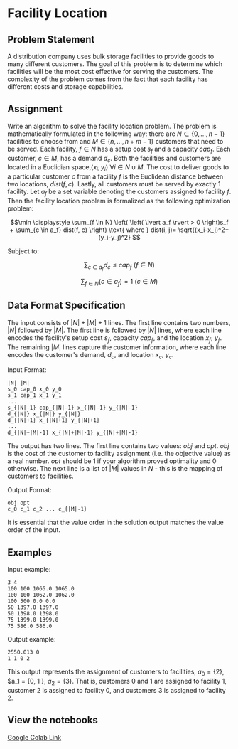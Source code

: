 # Facility Location

## Problem Statement

A distribution company uses bulk storage facilities to provide goods to many different customers. The goal of this problem is to determine which facilities will be the most cost effective for serving the customers. The complexity of the problem comes from the fact that each facility has different costs and storage capabilities.

## Assignment

Write an algorithm to solve the facility location problem. The problem is mathematically formulated in the following way: there are $N \in \{ 0, \ldots, n-1 \}$ facilities to choose from and $M \in \{ n, \ldots, n+m-1 \}$ customers that need to be served. Each facility, $f \in N$ has a setup cost $s_f$ and a capacity $cap_f$. Each customer, $c \in M$, has a demand $d_c$. Both the facilities and customers are located in a Euclidian space,$\langle x_i, y_i \rangle \ \forall i \in N \cup M$. The cost to deliver goods to a particular customer $c$ from a facility $f$ is the Euclidean distance between two locations, $dist(f, c)$. Lastly, all customers must be served by exactly $1$ facility. Let $a_f$ be a set variable denoting the customers assigned to facility $f$. Then the facility location problem is formalized as the following optimization problem:

$$\min \displaystyle \sum_{f \in N} \left( \left( \lvert a_f \rvert > 0 \right)s_f + \sum_{c \in a_f} dist(f, c) \right) \text{ where } dist(i, j)= \sqrt{(x_i-x_j)^2+(y_i-y_j)^2} $$

Subject to:

$$\displaystyle \sum_{c \in a_f} d_c \leq cap_f \ (f \in N)$$

$$\displaystyle \sum_{f \in N} \left( c \in a_f \right)=1 \ (c \in M)$$

## Data Format Specification

The input consists of $\lvert N \rvert+\lvert M \rvert+1$ lines. The first line contains two numbers, $\lvert N \rvert$ followed by $\lvert M \rvert$. The first line is followed by $\lvert N \rvert$ lines, where each line encodes the facility's setup cost $s_f$, capacity $cap_f$, and the location $x_f$, $y_f$. The remaining $\lvert M \rvert$ lines capture the customer information, where each line encodes the customer's demand, $d_c$, and location $x_c$, $y_c$.

Input Format:

```
|N| |M|
s_0 cap_0 x_0 y_0
s_1 cap_1 x_1 y_1
...
s_{|N|-1} cap_{|N|-1} x_{|N|-1} y_{|N|-1}
d_{|N|} x_{|N|} y_{|N|}
d_{|N|+1} x_{|N|+1} y_{|N|+1}
...
d_{|N|+|M|-1} x_{|N|+|M|-1} y_{|N|+|M|-1}
```

The output has two lines. The first line contains two values: $obj$ and $opt$. $obj$ is the cost of the customer to facility assignment (i.e. the objective value) as a real number. $opt$ should be $1$ if your algorithm proved optimality and $0$ otherwise. The next line is a list of $\lvert M \rvert$ values in $N$ - this is the mapping of customers to facilities.

Output Format:

```
obj opt
c_0 c_1 c_2 ... c_{|M|-1}
```

It is essential that the value order in the solution output matches the value order of the input.

## Examples

Input example:

```
3 4
100 100 1065.0 1065.0
100 100 1062.0 1062.0
100 500 0.0 0.0
50 1397.0 1397.0
50 1398.0 1398.0
75 1399.0 1399.0
75 586.0 586.0
```

Output example:

```
2550.013 0
1 1 0 2
```

This output represents the assignment of customers to facilities, $a_0 = \{ 2 \}$, $a_1 = \{0, 1 \}, $a_2 = \{ 3 \}$. That is, customers 0 and 1 are assigned to facility 1, customer 2 is assigned to facility 0, and customers 3 is assigned to facility 2.

## View the notebooks

[Google Colab Link](https://colab.research.google.com/github/Gurobi/modeling-examples/blob/master/facility_location/facility_location.ipynb)
